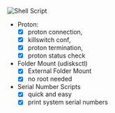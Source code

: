 ![Shell Script](https://img.shields.io/badge/shell_script-%23121011.svg?style=for-the-badge&logo=gnu-bash&logoColor=black&color=purple)


* Proton:
   - [x] proton connection, 
   - [x] killswitch conf, 
   - [x] proton termination,
   - [x] proton status check

* Folder Mount (udisksctl)
   - [x] External Folder Mount
   - [x] no root needed

* Serial Number Scripts
   - [x] quick and easy
   - [x] print system serial numbers
